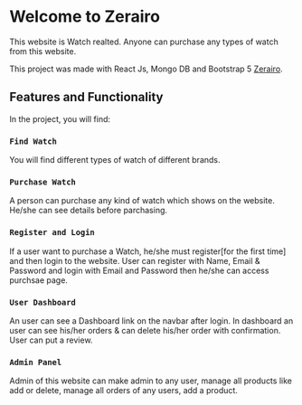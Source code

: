 # Welcome to Zerairo

This website is Watch realted. Anyone can purchase any types of watch from this website.

This project was made with React Js, Mongo DB and Bootstrap 5 [Zerairo](https://zerairo-557eb.web.app/).

## Features and Functionality

In the project, you will find:

### `Find Watch`

You will find different types of watch of different brands.

### `Purchase Watch`

A person can purchase any kind of watch which shows on the website. He/she can see details before parchasing.

### `Register and Login`

If a user want to purchase a Watch, he/she must register[for the first time] and then login to the website. User can register with Name, Email & Password and login with Email and Password then he/she can access purchsae page.

### `User Dashboard`

An user can see a Dashboard link on the navbar after login. In dashboard an user can see his/her orders & can delete his/her order with confirmation. User can put a review.

### `Admin Panel`

Admin of this website can make admin to any user, manage all products like add or delete, manage all orders of any users, add a product.
